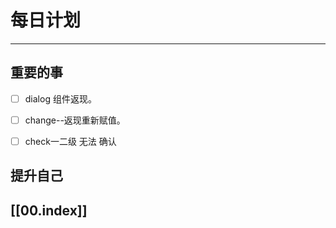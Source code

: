 
# 每日计划
---
## 重要的事

- [ ]  dialog 组件返现。
- [ ] change--返现重新赋值。
- [ ] check一二级 无法 确认




## 提升自己

  



## [[00.index]]










